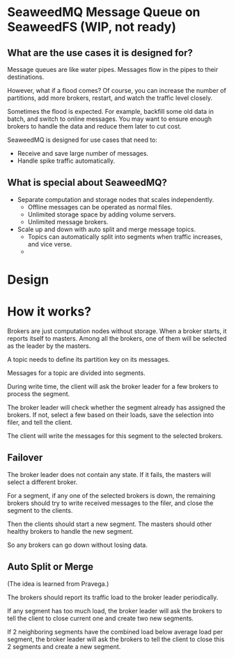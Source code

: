 # SeaweedMQ Message Queue on SeaweedFS (WIP, not ready)

## What are the use cases it is designed for?

Message queues are like water pipes. Messages flow in the pipes to their destinations.

However, what if a flood comes? Of course, you can increase the number of partitions, add more brokers, restart, 
and watch the traffic level closely.

Sometimes the flood is expected. For example, backfill some old data in batch, and switch to online messages. 
You may want to ensure enough brokers to handle the data and reduce them later to cut cost.

SeaweedMQ is designed for use cases that need to:
* Receive and save large number of messages.
* Handle spike traffic automatically.

## What is special about SeaweedMQ?

* Separate computation and storage nodes that scales independently.
  * Offline messages can be operated as normal files.
  * Unlimited storage space by adding volume servers.
  * Unlimited message brokers.
* Scale up and down with auto split and merge message topics.
  * Topics can automatically split into segments when traffic increases, and vice verse.
  * 

# Design

# How it works?

Brokers are just computation nodes without storage. When a broker starts, it reports itself to masters.
Among all the brokers, one of them will be selected as the leader by the masters.

A topic needs to define its partition key on its messages.

Messages for a topic are divided into segments. 

During write time, the client will ask the broker leader for a few brokers to process the segment.

The broker leader will check whether the segment already has assigned the brokers. If not, select a few based
on their loads, save the selection into filer, and tell the client.

The client will write the messages for this segment to the selected brokers.

## Failover

The broker leader does not contain any state. If it fails, the masters will select a different broker.

For a segment, if any one of the selected brokers is down, the remaining brokers should try to write received messages
to the filer, and close the segment to the clients.

Then the clients should start a new segment. The masters should other healthy brokers to handle the new segment.

So any brokers can go down without losing data.

## Auto Split or Merge

(The idea is learned from Pravega.)

The brokers should report its traffic load to the broker leader periodically.

If any segment has too much load, the broker leader will ask the brokers to tell the client to 
close current one and create two new segments.

If 2 neighboring segments have the combined load below average load per segment, the broker leader will ask 
the brokers to tell the client to close this 2 segments and create a new segment.
